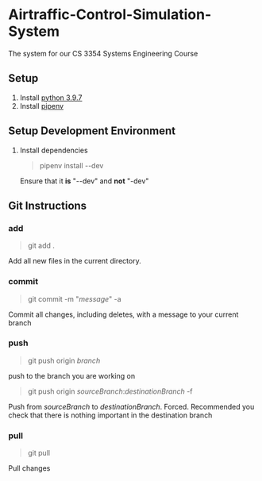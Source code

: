 # Airtraffic-Control-Simulation-System
The system for our CS 3354 Systems Engineering Course

## Setup
1. Install [python 3.9.7](https://www.python.org/downloads/release/python-397/)
2. Install [pipenv](https://github.com/pypa/pipenv#installation)

## Setup Development Environment
1. Install dependencies
   > pipenv install --dev

   Ensure that it **is** "--dev" and **not** "-dev"

## Git Instructions
### add
> git add .

Add all new files in the current directory.

### commit
> git commit -m "*message*" -a

Commit all changes, including deletes, with a message to your current branch

### push
> git push origin *branch*

push to the branch you are working on

> git push origin *sourceBranch*:*destinationBranch* -f

Push from *sourceBranch* to *destinationBranch*. Forced. Recommended you check that there is nothing important in the destination branch

### pull
> git pull

Pull changes





    